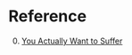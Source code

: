 # Reference

0. [You Actually Want to Suffer](https://everythingisbullshit.substack.com/p/you-want-to-suffer)

